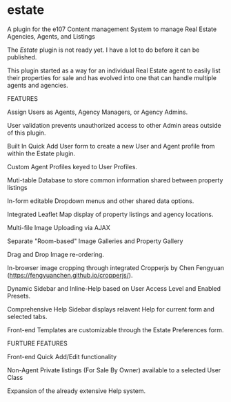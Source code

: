 # estate
A plugin for the e107 Content management System to manage Real Estate Agencies, Agents, and Listings

The _Estate_ plugin is not ready yet. I have a lot to do before it can be published.

This plugin started as a way for an individual Real Estate agent to easily list their properties for sale and has evolved into one that can handle multiple agents and agencies. 


FEATURES

Assign Users as Agents, Agency Managers, or Agency Admins.

User validation prevents unauthorized access to other Admin areas outside of this plugin.

Built In Quick Add User form to create a new User and Agent profile from within the Estate plugin.

Custom Agent Profiles keyed to User Profiles.

Muti-table Database to store common information shared between property listings

In-form editable Dropdown menus and other shared data options.

Integrated Leaflet Map display of property listings and agency locations.

Multi-file Image Uploading via AJAX

Separate "Room-based" Image Galleries and Property Gallery

Drag and Drop Image re-ordering.

In-browser image cropping through integrated Cropperjs by Chen Fengyuan (https://fengyuanchen.github.io/cropperjs/).

Dynamic Sidebar and Inline-Help based on User Access Level and Enabled Presets. 

Comprehensive Help Sidebar displays relavent Help for current form and selected tabs.

Front-end Templates are customizable through the Estate Preferences form.


FURTURE FEATURES

Front-end Quick Add/Edit functionality

Non-Agent Private listings (For Sale By Owner) available to a selected User Class

Expansion of the already extensive Help system.
